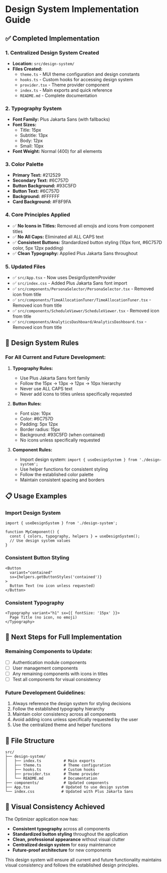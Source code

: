 # Design System Implementation Guide

## ✅ Completed Implementation

### 1. Centralized Design System Created
- **Location:** `src/design-system/`
- **Files Created:**
  - `theme.ts` - MUI theme configuration and design constants
  - `hooks.ts` - Custom hooks for accessing design system
  - `provider.tsx` - Theme provider component
  - `index.ts` - Main exports and quick reference
  - `README.md` - Complete documentation

### 2. Typography System
- **Font Family:** Plus Jakarta Sans (with fallbacks)
- **Font Sizes:**
  - Title: 15px
  - Subtitle: 13px  
  - Body: 12px
  - Small: 10px
- **Font Weight:** Normal (400) for all elements

### 3. Color Palette
- **Primary Text:** #212529
- **Secondary Text:** #6C757D
- **Button Background:** #93C5FD
- **Button Text:** #6C757D
- **Background:** #FFFFFF
- **Card Background:** #F8F9FA

### 4. Core Principles Applied
- ✅ **No Icons in Titles:** Removed all emojis and icons from component titles
- ✅ **No All Caps:** Eliminated all ALL CAPS text
- ✅ **Consistent Buttons:** Standardized button styling (10px font, #6C757D color, 5px 12px padding)
- ✅ **Clean Typography:** Applied Plus Jakarta Sans throughout

### 5. Updated Files
- ✅ `src/App.tsx` - Now uses DesignSystemProvider
- ✅ `src/index.css` - Added Plus Jakarta Sans font import
- ✅ `src/components/PersonaSelector/PersonaSelector.tsx` - Removed icon from title
- ✅ `src/components/TimeAllocationTuner/TimeAllocationTuner.tsx` - Removed icon from title
- ✅ `src/components/ScheduleViewer/ScheduleViewer.tsx` - Removed icon from title
- ✅ `src/components/AnalyticsDashboard/AnalyticsDashboard.tsx` - Removed icon from title

## 🎯 Design System Rules

### For All Current and Future Development:

1. **Typography Rules:**
   - Use Plus Jakarta Sans font family
   - Follow the 15px → 13px → 12px → 10px hierarchy
   - Never use ALL CAPS text
   - Never add icons to titles unless specifically requested

2. **Button Rules:**
   - Font size: 10px
   - Color: #6C757D
   - Padding: 5px 12px
   - Border radius: 15px
   - Background: #93C5FD (when contained)
   - No icons unless specifically requested

3. **Component Rules:**
   - Import design system: `import { useDesignSystem } from './design-system';`
   - Use helper functions for consistent styling
   - Follow the established color palette
   - Maintain consistent spacing and borders

## 📋 Usage Examples

### Import Design System
```tsx
import { useDesignSystem } from './design-system';

function MyComponent() {
  const { colors, typography, helpers } = useDesignSystem();
  // Use design system values
}
```

### Consistent Button Styling
```tsx
<Button
  variant="contained"
  sx={helpers.getButtonStyles('contained')}
>
  Button Text (no icon unless requested)
</Button>
```

### Consistent Typography
```tsx
<Typography variant="h1" sx={{ fontSize: '15px' }}>
  Page Title (no icon, no emoji)
</Typography>
```

## 🚀 Next Steps for Full Implementation

### Remaining Components to Update:
- [ ] Authentication module components
- [ ] User management components
- [ ] Any remaining components with icons in titles
- [ ] Test all components for visual consistency

### Future Development Guidelines:
1. Always reference the design system for styling decisions
2. Follow the established typography hierarchy
3. Maintain color consistency across all components
4. Avoid adding icons unless specifically requested by the user
5. Use the centralized theme and helper functions

## 📁 File Structure
```
src/
├── design-system/
│   ├── index.ts          # Main exports
│   ├── theme.ts          # Theme configuration
│   ├── hooks.ts          # Custom hooks
│   ├── provider.tsx      # Theme provider
│   └── README.md         # Documentation
├── components/           # Updated components
├── App.tsx              # Updated to use design system
└── index.css            # Updated with Plus Jakarta Sans
```

## 🎨 Visual Consistency Achieved

The Optimizer application now has:
- **Consistent typography** across all components
- **Standardized button styling** throughout the application
- **Clean, professional appearance** without visual clutter
- **Centralized design system** for easy maintenance
- **Future-proof architecture** for new components

This design system will ensure all current and future functionality maintains visual consistency and follows the established design principles.
